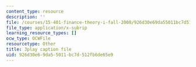 ```yaml
---
content_type: resource
description: ''
file: /courses/15-401-finance-theory-i-fall-2008/926d30e69da55011bc7d512fb6de65e9_rMsu4v-UlkA.vtt
file_type: application/x-subrip
learning_resource_types: []
ocw_type: OCWFile
resourcetype: Other
title: 3play caption file
uid: 926d30e6-9da5-5011-bc7d-512fb6de65e9
---
```

